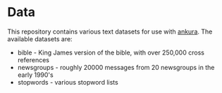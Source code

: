 Data
====

This repository contains various text datasets for use with [ankura](https://github.com/jlund3/ankura).
The available datasets are:
* bible - King James version of the bible, with over 250,000 cross references
* newsgroups - roughly 20000 messages from 20 newsgroups in the early 1990's
* stopwords - various stopword lists
